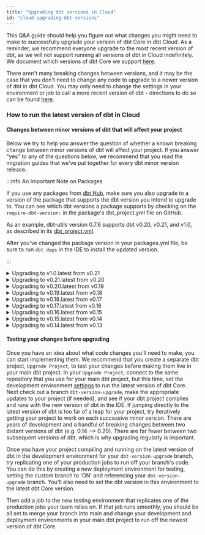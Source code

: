 ```yaml
---
title: "Upgrading dbt versions in Cloud"
id: "cloud-upgrading-dbt-versions"
---
```


This Q&A guide should help you figure out what changes you might need to make to successfully upgrade your version of dbt Core in dbt Cloud. As a reminder, we recommend everyone upgrade to the most recent version of dbt, as we will not support running all versions of dbt in Cloud indefinitely. We document which versions of dbt Core we support [here](docs/dbt-cloud/cloud-configuring-dbt-cloud/cloud-choosing-a-dbt-version#supported-versions). 

There aren't many breaking changes between versions, and it may be the case that you don't need to change any code to upgrade to a newer version of dbt in dbt Cloud. You may only need to change the settings in your environment or job to call a more recent version of dbt - directions to do so can be found [here](/docs/dbt-cloud/cloud-configuring-dbt-cloud/cloud-choosing-a-dbt-version.md).


### How to run the latest version of dbt in Cloud

#### Changes between minor versions of dbt that will affect your project

Below we try to help you answer the question of whether a known breaking change between minor versions of dbt will affect your project. If you answer "yes" to any of the questions below, we recommend that you read the migration guides that we've put together for every dbt minor version release.

:::info An Important Note on Packages

If you use any packages from [dbt Hub](https://hub.getdbt.com/), make sure you also upgrade to a version of the package that supports the dbt version you intend to upgrade to. You can see which dbt versions a package supports by checking on the `require-dbt-version:` in the package's dbt_project.yml file on GitHub.

As an example, dbt-utils version 0.7.6 supports dbt v0.20, v0.21, and v1.0, as described in its [dbt_project.yml](https://github.com/dbt-labs/dbt-utils/blob/0.7.6/dbt_project.yml).

After you've changed the package version in your packages.yml file, be sure to run `dbt deps` in the IDE to install the updated version.

:::

<details>
<summary>  Upgrading to v1.0.latest from v0.21 </summary>
<br></br>

:::info Universal change
Certain configurations in dbt_project.yml have been renamed
:::

Existing projects will see non-breaking deprecation warnings. You can change three lines in most projects to remove the warnings:

<File name='dbt_project.yml'>

```yml
model-paths: ["models"] # formerly named "source-paths"
seed-paths: ["data"]    # formerly named "data-paths"
clean-targets:
  - "target"
  - "dbt_packages"      # formerly named "dbt_modules"
```

</File>

- Do you select tests using the old names for test types? (`test_type:schema`, `test_type:data`, `--schema`, `--data`)
- Do you have custom macro code that calls the (undocumented) global macros `column_list`, `column_list_for_create_table`, `incremental_upsert`?
- Do you have custom scripts that parse dbt JSON artifacts?
- (BigQuery only) Do you use dbt's legacy capabilities around ingestion-time-partitioned tables?

If you believe your project might be affected, read more details in the migration guide [here](/guides/migration/versions/upgrading-to-v1.0).

</details>


<details>
<summary>  Upgrading to v0.21.latest from v0.20 </summary>
<br></br>

- Do you select specific sources to check freshness (`dbt snapshot-freshness --select <source_name>`)?
- Do you have custom scripts that parse dbt JSON artifacts?
- (Snowflake only) Do you have custom macros or <Term id="materialization">materializations</Term> that depend on using transactions, such as statement blocks with `auto_begin=True`?

<<<<<<< HEAD
If you believe your project might be affected, read more details in the migration guide [here](/guides/migration/versions/upgrading-to-v0.21).
=======
If you believe your project might be affected, read more details in the migration guide [here](/guides/migration/versions).
>>>>>>> 58105fa4a4898fac0dffa26abceddbbeedb05f65

</details>



<details>
<summary>  Upgrading to v0.20.latest from v0.19 </summary>
<br></br>

- Does your project define any custom schema tests?
- Does your project use `adapter.dispatch` or the `spark_utils` package?
- Do you have custom scripts that parse dbt JSON artifacts?

<<<<<<< HEAD
If you believe your project might be affected, read more details in the migration guide [here](/guides/migration/versions/upgrading-to-v0.20).
=======
If you believe your project might be affected, read more details in the migration guide [here](/guides/migration/versions).
>>>>>>> 58105fa4a4898fac0dffa26abceddbbeedb05f65

</details>



<details>
<summary>  Upgrading to v0.19.latest from v0.18 </summary>
<br></br>
<div>

:::info Important   

If you have not already, you must add `config-version: 2` to your dbt_project.yml file.
See **Upgrading to v0.17.latest from v0.16** below for more details.

:::
</div>


- Do you have custom scripts that parse dbt JSON artifacts?
- Do you have any custom materializations?

If you believe your project might be affected, read more details in the migration guide [here](/guides/migration/versions).

</details>


<details>
<summary>  Upgrading to v0.18.latest from v0.17 </summary>
<br></br>

- Do you directly call `adapter_macro`?

<<<<<<< HEAD
If you believe your project might be affected, read more details in the migration guide [here](/guides/migration/versions/upgrading-to-0-18-0).
=======
If you believe your project might be affected, read more details in the migration guide [here](/guides/migration/versions).
>>>>>>> 58105fa4a4898fac0dffa26abceddbbeedb05f65

</details>



<details>
<summary>  Upgrading to v0.17.latest from v0.16 </summary>
<br></br>
<div>

:::info Universal change

You must add `config-version: 2` to your dbt_project.yml file.
:::
</div>

<File name='dbt_project.yml'>

```yml
name: my_project
version: 1.0.0

config-version: 2

vars:
  my_var: 1
  another_var: true

models:
  ...
```

</File>

<div>

:::info Universal change

`vars:` are now defined not in your `models:` but are a separate section in dbt_project.yml file.
:::
</div>


<File name='dbt_project.yml'>

```yml
name: my_project
version: 1.0.0

config-version: 2

vars:
  my_var: 1
  another_var: true

models:
  ...
```

</File>


- Do you have dictionary configs in your dbt_project.yml such as `partition_by` or `persist_docs`? If yes, you need to add a preceding +.

<File name='dbt_project.yml'>

```yml

models:
  my_project:
    reporting:
      +partition_by:
        field: date_day
        data_type: timestamp
```
</File>

<<<<<<< HEAD
If you believe your project might be affected, read more details in the migration guide [here](/guides/migration/versions/upgrading-to-0-17-0).
=======
If you believe your project might be affected, read more details in the migration guide [here](/guides/migration/versions).
>>>>>>> 58105fa4a4898fac0dffa26abceddbbeedb05f65

</details>


<details>
<summary>  Upgrading to v0.16.latest from v0.15 </summary>
<br></br>

- Do you use the custom `generate_schema_name` macro?
- Do you use `partition_by` config for BigQuery models?

<<<<<<< HEAD
If you believe your project might be affected, read more details in the migration guide [here](/guides/migration/versions/upgrading-to-0-16-0).
=======
If you believe your project might be affected, read more details in the migration guide [here](/guides/migration/versions).
>>>>>>> 58105fa4a4898fac0dffa26abceddbbeedb05f65
</details>


<details>
<summary>  Upgrading to v0.15.latest from v0.14 </summary>

<br></br>

- Do you have a custom materialization?
- Do you have a macro that accesses `Relations` directly?

<<<<<<< HEAD
If you believe your project might be affected, read more details in the migration guide [here](/guides/migration/versions/upgrading-to-0-15-0).
=======
If you believe your project might be affected, read more details in the migration guide [here](/guides/migration/versions).
>>>>>>> 58105fa4a4898fac0dffa26abceddbbeedb05f65
</details>

<details>
<summary>  Upgrading to v0.14.latest from v0.13 </summary>
<br></br>

- Do you still use `Archives`?
- Do you use the custom `generate_schema_name` macro?
- Do you use the `—non-destructive` flag?

<<<<<<< HEAD
If you believe your project might be affected, read more details in the migration guide [here](/guides/migration/versions/upgrading-to-0-14-0).
=======
If you believe your project might be affected, read more details in the migration guide [here](/guides/migration/versions).
>>>>>>> 58105fa4a4898fac0dffa26abceddbbeedb05f65
</details>


#### Testing your changes before upgrading
Once you have an idea about what code changes you'll need to make, you can start implementing them. We recommend that you create a separate dbt project, `Upgrade Project`, to test your changes before making them live in your main dbt project. In your `Upgrade Project`, connect to the same repository that you use for your main dbt project, but this time, set the development environment [settings](docs/dbt-cloud/cloud-configuring-dbt-cloud/cloud-choosing-a-dbt-version) to run the latest version of dbt Core. Next check out a branch `dbt-version-upgrade`, make the appropriate updates to your project (if needed), and see if your dbt project compiles and runs with the new version of dbt in the IDE. If jumping directly to the latest version of dbt is too far of a leap for your project, try iteratively getting your project to work on each successive minor version. There are years of development and a handful of breaking changes between two distant versions of dbt (e.g. 0.14 --> 0.20). There are far fewer between two subsequent versions of dbt, which is why upgrading regularly is important.

Once you have your project compiling and running on the latest version of dbt in the development environment for your `dbt-version-upgrade` branch, try replicating one of your production jobs to run off your branch's code. You can do this by creating a new deployment environment for testing, setting the custom branch to 'ON' and referencing your `dbt-version-upgrade` branch. You'll also need to set the dbt version in this environment to the latest dbt Core version. 



<Lightbox src="/img/docs/dbt-cloud/cloud-configuring-dbt-cloud/cloud-upgrading-dbt-versions/custom-branch.png" title="Setting your testing environment" />


Then add a job to the new testing environment that replicates one of the production jobs your team relies on. If that job runs smoothly, you should be all set to merge your branch into main and change your development and deployment environments in your main dbt project to run off the newest version of dbt Core.

